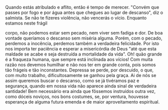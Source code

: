 
Quando estás atribulado e aflito, então é tempo de merecer. "Convém que passes por fogo e por água antes que chegues ao lugar de descanso", diz o salmista. Se não te fizeres violência, não vencerás o vício. Enquanto estamos neste frágil

corpo, não podemos estar sem pecado, nem viver sem fadiga e dor. De boa vontade queríamos o descanso sem miséria alguma. Porém, com o pecado, perdemos a inocência, perdemos também a verdadeira felicidade. Por isto nos importa ter paciência e esperar a misericórdia de Deus "até que esta maldade se acabe e seja destruída a mortalidade da vida". Oh! quão grande é a fraqueza humana, que sempre está inclinada aos vícios! Com muita razão nos devemos humilhar e não nos ter em grande conta, pois somos tão frágeis e tão inconstantes. Depressa se perde, por descuido, o que, com muito trabalho, dificultosamente se ganhou pela graça. Ai de nós se assim queremos buscar o descanso, como se já tivéramos paz e segurança, quando em nossa vida não aparece ainda sinal de verdadeira santidade! Bem necessário era ainda que fôssemos instruídos outra vez, como dóceis noviços, nos bons costumes, se, por ventura, houvesse esperança de alguma futura emenda e de maior aproveitamento espiritual.

